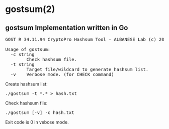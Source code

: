 # gostsum(2)
## gostsum Implementation written in Go

<pre>
GOST R 34.11.94 CryptoPro Hashsum Tool - ALBANESE Lab (c) 2020-2021

Usage of gostsum:
  -c string
        Check hashsum file.
  -t string
        Target file/wildcard to generate hashsum list.
  -v    Verbose mode. (for CHECK command)
</pre>

Create hashsum list:
<pre>
./gostsum -t *.* > hash.txt
</pre>

Check hashsum file:
<pre>
./gostsum [-v] -c hash.txt
</pre>

Exit code is 0 in vebose mode. 
